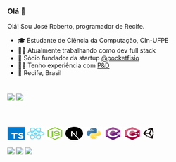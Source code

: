 ### Olá 👋

Olá! Sou José Roberto, programador de Recife.

- 🎓 Estudante de Ciência da Computação, CIn-UFPE
- 👨‍💻 Atualmente trabalhando como dev full stack
- 🚀 Sócio fundador da startup [@pocketfisio](https://www.instagram.com/pocketfisio)
- 👨‍🔬 Tenho experiência com [P&D](https://scholar.google.com/citations?user=vvG8AWYAAAAJ&hl=en&oi=sra)
- 📍 Recife, Brasil

#

<div style="display: inline_block">
<img height="180em" src="https://github-readme-stats.vercel.app/api/top-langs/?username=jrobertojunior&layout=compact&langs_count=7&cache_seconds=1800"/>

<img height="180em" src="https://github-readme-stats.vercel.app/api?username=jrobertojunior"/>

</div>

#


<div style="display: inline_block"><br>
  <img align="center" alt="Ts" height="30" width="40" src="https://raw.githubusercontent.com/devicons/devicon/master/icons/typescript/typescript-plain.svg">
  <img align="center" alt="React" height="30" width="40" src="https://raw.githubusercontent.com/devicons/devicon/master/icons/react/react-original.svg">
  <img align="center" alt="Node" height="30" width="40" src="https://raw.githubusercontent.com/devicons/devicon/master/icons/nodejs/nodejs-original.svg">
  <img align="center" alt="Next" height="30" width="40" src="https://raw.githubusercontent.com/devicons/devicon/master/icons/nextjs/nextjs-original.svg">
  <img align="center" alt="Python" height="30" width="40" src="https://raw.githubusercontent.com/devicons/devicon/master/icons/python/python-original.svg">
  <img align="center" alt="Csharp" height="30" width="40" src="https://raw.githubusercontent.com/devicons/devicon/master/icons/csharp/csharp-original.svg">
  <img align="center" alt="Cplusplus" height="30" width="40" src="https://raw.githubusercontent.com/devicons/devicon/master/icons/cplusplus/cplusplus-original.svg">
  <img align="center" alt="Csharp" height="25" src="https://raw.githubusercontent.com/devicons/devicon/master/icons/unity/unity-original.svg">
</div>
<br>
<div>
<a href="https://www.linkedin.com/in/jrobertofonsecajr/" target="_blank"><img src="https://img.shields.io/badge/LinkedIn-0077B5?style=for-the-badge&logo=linkedin&logoColor=white" target="_blank"></a>
<a href="https://www.instagram.com/jrobertojunior/" target="_blank"><img src="https://img.shields.io/badge/Instagram-E4405F?style=for-the-badge&logo=instagram&logoColor=white" target="_blank"></a>
<a href="https://www.youtube.com/channel/UC2YpB9jUQSHl7DAwaV6QiTQ" target="_blank"><img src="https://img.shields.io/badge/YouTube-FF0000?style=for-the-badge&logo=youtube&logoColor=white"></a>
</div>
<!--
**jrobertojunior/jrobertojunior** is a ✨ _special_ ✨ repository because its `README.md` (this file) appears on your GitHub profile.

Here are some ideas to get you started:

- 🔭 I’m currently working on ...
- 🌱 I’m currently learning ...
- 👯 I’m looking to collaborate on ...
- 🤔 I’m looking for help with ...
- 💬 Ask me about ...
- 📫 How to reach me: ...
- 😄 Pronouns: ...
- ⚡ Fun fact: ...
-->
